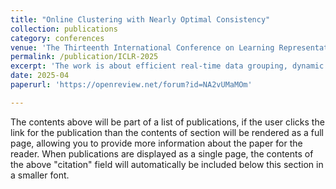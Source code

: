 ```yaml
---
title: "Online Clustering with Nearly Optimal Consistency"
collection: publications
category: conferences
venue: 'The Thirteenth International Conference on Learning Representations, ICLR 2024'
permalink: /publication/ICLR-2025
excerpt: 'The work is about efficient real-time data grouping, dynamic clustering with minimal adjustments.'
date: 2025-04
paperurl: 'https://openreview.net/forum?id=NA2vUMaMOm'

---
```


The contents above will be part of a list of publications, if the user clicks the link for the publication than the contents of section will be rendered as a full page, allowing you to provide more information about the paper for the reader. When publications are displayed as a single page, the contents of the above "citation" field will automatically be included below this section in a smaller font.